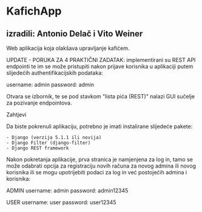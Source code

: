 # KafichApp
## izradili: Antonio Delač i Vito Weiner
Web aplikacija koja olakšava upravljanje kafićem.


UPDATE - PORUKA ZA 4 PRAKTIČNI ZADATAK:
implementirani su REST API endpointi te im se može pristupiti nakon prijave korisnika u aplikaciji putem slijedećih authentifikacijskih podataka:


username: admin
password: admin

Otvara se izbornik, te se pod stavkom "lista pića (REST)" nalazi GUI sučelje za pozivanje endpointova.

Zahtjevi

Da biste pokrenuli aplikaciju, potrebno je imati instalirane slijedeće pakete:

    - Django (verzija 5.1.1 ili novija)
    - Django Filter (django-filter)
    - Django REST framework




Nakon pokretanja aplikacije, prva stranica je namjenjena za log in, tamo se može odabrati opcija za registraciju novih računa za novog admina ili novog korisnika
ili se mogu upotrijebiti podaci za log in već postojećih admina i korisnika:

ADMIN
username: admin
password: admin12345

USER
username: user
password: user12345 

